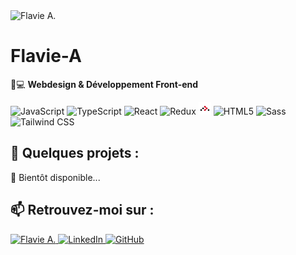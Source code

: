 <!--
**Flavie-A/flavie-a** is a ✨ _special_ ✨ repository because its `README.md` (this file) appears on your GitHub profile.
-->
 <img src="https://flavie-a.fr/img/logo.svg" alt="Flavie A." width="100">

# Flavie-A

🎨💻 **Webdesign & Développement Front-end**  

<p align="left">
  <img src="https://cdn.jsdelivr.net/gh/devicons/devicon/icons/javascript/javascript-original.svg" alt="JavaScript" width="20">
  <img src="https://cdn.jsdelivr.net/gh/devicons/devicon/icons/typescript/typescript-original.svg" alt="TypeScript" width="20">
  <img src="https://cdn.jsdelivr.net/gh/devicons/devicon/icons/react/react-original.svg" alt="React" width="20">
  <img src="https://cdn.jsdelivr.net/gh/devicons/devicon/icons/redux/redux-original.svg" alt="Redux" width="20">
  <img src="https://raw.githubusercontent.com/github/explore/main/topics/react-router/react-router.png" alt="React Router" width="20">
  <img src="https://cdn.jsdelivr.net/gh/devicons/devicon/icons/html5/html5-original.svg" alt="HTML5" width="20">
  <img src="https://cdn.jsdelivr.net/gh/devicons/devicon/icons/sass/sass-original.svg" alt="Sass" width="20">
  <img src="https://cdn.jsdelivr.net/gh/devicons/devicon/icons/tailwindcss/tailwindcss-original.svg" alt="Tailwind CSS" width="20">
</p>

## 📂 Quelques projets :

🚀 Bientôt disponible...  

<!-- 
- **Nom du projet 1** : Brève description. [Lien vers le projet](#)  
- **Nom du projet 2** : Brève description. [Lien vers le projet](#)  
-->


## 📫 Retrouvez-moi sur :  

<p align="left">
  <a href="https://flavie-a.fr" target="_blank">
     <img src="https://flavie-a.fr/img/logo.svg" alt="Flavie A." width="30">
  </a>

  <a href="https://www.linkedin.com/in/flavie-andr%C3%A9-37500065" target="_blank">
    <img src="https://cdn.jsdelivr.net/npm/simple-icons/icons/linkedin.svg" alt="LinkedIn" width="30">
  </a>

  <a href="https://github.com/Flavie-A" target="_blank">
    <img src="https://cdn.jsdelivr.net/npm/simple-icons/icons/github.svg" alt="GitHub" width="30">
  </a>
</p>
